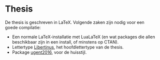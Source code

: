 # Thesis

De thesis is geschreven in LaTeX. Volgende zaken zijn nodig voor een goede compilatie:

- Een normale LaTeX-installatie met LuaLaTeX (en wat packages die allen beschikbaar zijn in een install, of minstens op CTAN).
- Lettertype [Libertinus](https://github.com/alif-type/libertinus), het hoofdlettertype van de thesis.
- Package [ugent2016](https://github.com/niknetniko/ugent2016), voor de huisstijl.
